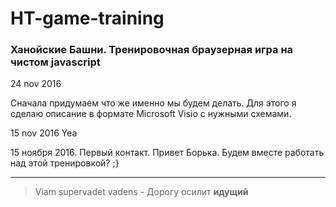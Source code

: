 # HT-game-training
### Ханойские Башни. Тренировочная браузерная игра на чистом javascript

24 nov 2016

Сначала придумаем что же именно мы будем делать.
Для этого я сделаю описание в формате Microsoft Visio с нужными схемами.

15 nov 2016
Yea

15 ноября 2016.
Первый контакт.
Привет Борька. Будем вместе работать над этой тренировкой?
;}


------

> Viam supervadet vadens - Дорогу осилит **идущий**
